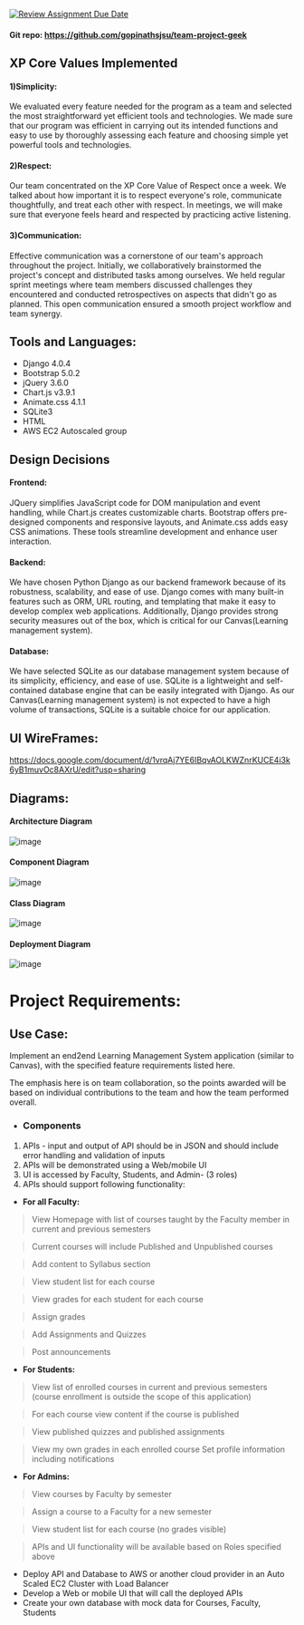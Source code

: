 [![Review Assignment Due Date](https://classroom.github.com/assets/deadline-readme-button-24ddc0f5d75046c5622901739e7c5dd533143b0c8e959d652212380cedb1ea36.svg)](https://classroom.github.com/a/x4EMAJ3T)


#### Git repo: https://github.com/gopinathsjsu/team-project-geek

## XP Core Values Implemented
#### 1)Simplicity:  
We evaluated every feature needed for the program as a team and selected the most straightforward yet efficient tools and technologies.
We made sure that our program was efficient in carrying out its intended functions and easy to use by thoroughly assessing each feature and choosing simple yet powerful tools and technologies.   

#### 2)Respect:   
Our team concentrated on the XP Core Value of Respect once a week. We talked about how important it is to respect everyone's role, communicate thoughtfully, and treat each other with respect.
In meetings, we will make sure that everyone feels heard and respected by practicing active listening.

#### 3)Communication:   
Effective communication was a cornerstone of our team's approach throughout the project. Initially, we collaboratively brainstormed the project's concept and distributed tasks among ourselves. We held regular sprint meetings where team members discussed challenges they encountered and conducted retrospectives on aspects that didn't go as planned. This open communication ensured a smooth project workflow and team synergy.

## Tools and Languages:
- Django 4.0.4
- Bootstrap 5.0.2
- jQuery 3.6.0
- Chart.js v3.9.1
- Animate.css 4.1.1
- SQLite3
- HTML
- AWS EC2 Autoscaled group

## Design Decisions
#### Frontend:
JQuery simplifies JavaScript code for DOM manipulation and event handling, while Chart.js creates customizable charts. Bootstrap offers pre-designed components and responsive layouts, and Animate.css adds easy CSS animations. These tools streamline development and enhance user interaction.
#### Backend:
We have chosen Python Django as our backend framework because of its robustness, scalability, and ease of use. Django comes with many built-in features such as ORM, URL routing, and templating that make it easy to develop complex web applications. Additionally, Django provides strong security measures out of the box, which is critical for our Canvas(Learning management system).

#### Database: 
We have selected SQLite as our database management system because of its simplicity, efficiency, and ease of use. SQLite is a lightweight and self-contained database engine that can be easily integrated with Django. As our Canvas(Learning management system) is not expected to have a high volume of transactions, SQLite is a suitable choice for our application.

## UI WireFrames:
https://docs.google.com/document/d/1vrqAj7YE6IBqvAOLKWZnrKUCE4i3k6yB1muvOc8AXrU/edit?usp=sharing

## Diagrams:
#### Architecture Diagram

![image](https://github.com/gopinathsjsu/team-project-geek/assets/64256985/142ee312-2d08-41f9-9a60-f039825310fd)


#### Component Diagram
![image](https://github.com/gopinathsjsu/team-project-geek/assets/64256985/7760dc11-3737-4e35-93e4-d89d88385955)


#### Class Diagram
![image](https://github.com/gopinathsjsu/team-project-geek/assets/64256985/936704fa-5293-423c-b62d-f613a4e7f471)




#### Deployment Diagram
![image](https://github.com/gopinathsjsu/team-project-geek/assets/64256985/0b1127ca-a590-47eb-8017-e5d7fb5a920c)



# **Project Requirements:**

## Use Case:

Implement an end2end Learning Management System application (similar to Canvas), with the specified feature requirements listed here.

The emphasis here is on team collaboration, so the points awarded will be based on individual contributions to the team and how the team performed overall.  

- ### **Components**
1. APIs - input and output of API should be in JSON and should include error handling and validation of inputs
2. APIs will be demonstrated using a Web/mobile UI
3. UI is accessed by Faculty, Students, and Admin-  (3 roles)
4. APIs should support following functionality:
   
- **For all Faculty:**
> View Homepage with list of courses taught by the Faculty member in current and previous semesters

> Current courses will include Published and Unpublished courses

> Add content to Syllabus section

> View student list for each course

> View grades for each student for each course

> Assign grades

> Add Assignments and Quizzes

> Post announcements
- **For Students:**
> View list of enrolled courses in current and previous semesters (course enrollment is outside the scope of this application)

> For each course view content if the course is published

> View published quizzes and published assignments

> View my own grades in each enrolled course
> Set profile information including notifications

- **For Admins:**
>View courses by Faculty by semester

>Assign a course to a Faculty for a new semester

>View student list for each course (no grades visible)

>APIs and UI functionality will be available based on Roles specified above

- Deploy API and Database to AWS or another cloud provider in an Auto Scaled EC2 Cluster with Load Balancer
- Develop a Web or mobile UI that will call the deployed APIs
- Create your own database with mock data for Courses, Faculty, Students
